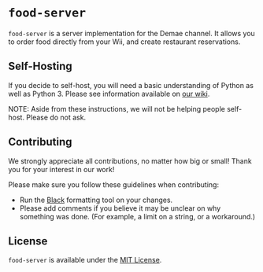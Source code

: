 # `food-server`
`food-server` is a server implementation for the Demae channel. It allows you to order food directly from your Wii, and create restaurant reservations.

## Self-Hosting
If you decide to self-host, you will need a basic understanding of Python as well as Python 3.
Please see information available on [our wiki](https://wiilink.atlassian.net/wiki/spaces/DC/pages/1376271/Self+Hosting).

NOTE: Aside from these instructions, we will not be helping people self-host. Please do not ask.

## Contributing
We strongly appreciate all contributions, no matter how big or small! Thank you for your interest in our work!

Please make sure you follow these guidelines when contributing:
 - Run the [Black](https://pypi.org/project/black/) formatting tool on your changes.
 - Please add comments if you believe it may be unclear on why something was done. (For example, a limit on a string, or a workaround.)

## License
`food-server` is available under the [MIT License](https://github.com/WiiLink24/food-server/blob/master/LICENSE.md).
